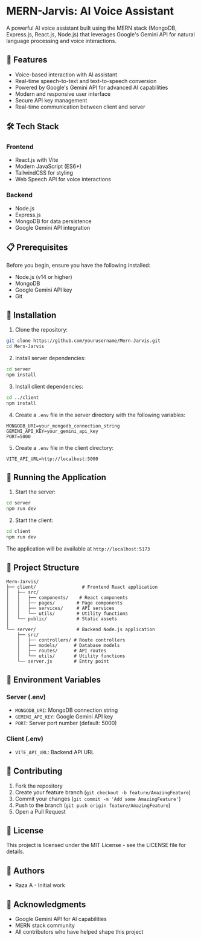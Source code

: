 # MERN-Jarvis: AI Voice Assistant

A powerful AI voice assistant built using the MERN stack (MongoDB, Express.js, React.js, Node.js) that leverages Google's Gemini API for natural language processing and voice interactions.

## 🚀 Features

- Voice-based interaction with AI assistant
- Real-time speech-to-text and text-to-speech conversion
- Powered by Google's Gemini API for advanced AI capabilities
- Modern and responsive user interface
- Secure API key management
- Real-time communication between client and server

## 🛠️ Tech Stack

### Frontend

- React.js with Vite
- Modern JavaScript (ES6+)
- TailwindCSS for styling
- Web Speech API for voice interactions

### Backend

- Node.js
- Express.js
- MongoDB for data persistence
- Google Gemini API integration

## 📋 Prerequisites

Before you begin, ensure you have the following installed:

- Node.js (v14 or higher)
- MongoDB
- Google Gemini API key
- Git

## 🔧 Installation

1. Clone the repository:

```bash
git clone https://github.com/yourusername/Mern-Jarvis.git
cd Mern-Jarvis
```

2. Install server dependencies:

```bash
cd server
npm install
```

3. Install client dependencies:

```bash
cd ../client
npm install
```

4. Create a `.env` file in the server directory with the following variables:

```env
MONGODB_URI=your_mongodb_connection_string
GEMINI_API_KEY=your_gemini_api_key
PORT=5000
```

5. Create a `.env` file in the client directory:

```env
VITE_API_URL=http://localhost:5000
```

## 🚀 Running the Application

1. Start the server:

```bash
cd server
npm run dev
```

2. Start the client:

```bash
cd client
npm run dev
```

The application will be available at `http://localhost:5173`

## 📁 Project Structure

```
Mern-Jarvis/
├── client/                 # Frontend React application
│   ├── src/
│   │   ├── components/    # React components
│   │   ├── pages/        # Page components
│   │   ├── services/     # API services
│   │   └── utils/        # Utility functions
│   └── public/           # Static assets
│
└── server/               # Backend Node.js application
    ├── src/
    │   ├── controllers/ # Route controllers
    │   ├── models/      # Database models
    │   ├── routes/      # API routes
    │   └── utils/       # Utility functions
    └── server.js        # Entry point
```

## 🔐 Environment Variables

### Server (.env)

- `MONGODB_URI`: MongoDB connection string
- `GEMINI_API_KEY`: Google Gemini API key
- `PORT`: Server port number (default: 5000)

### Client (.env)

- `VITE_API_URL`: Backend API URL

## 🤝 Contributing

1. Fork the repository
2. Create your feature branch (`git checkout -b feature/AmazingFeature`)
3. Commit your changes (`git commit -m 'Add some AmazingFeature'`)
4. Push to the branch (`git push origin feature/AmazingFeature`)
5. Open a Pull Request

## 📝 License

This project is licensed under the MIT License - see the LICENSE file for details.

## 👥 Authors

- Raza A - Initial work

## 🙏 Acknowledgments

- Google Gemini API for AI capabilities
- MERN stack community
- All contributors who have helped shape this project

